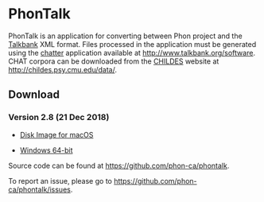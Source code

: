 # PhonTalk

PhonTalk is an application for converting between Phon project and the [Talkbank](http://www.talkbank.org) XML format.
Files processed in the application must be generated using the [chatter](http://www.talkbank.org/software/chatter.html) application available at http://www.talkbank.org/software. CHAT corpora can be downloaded from the [CHILDES](http://childes.psy.cmu.edu/) website at http://childes.psy.cmu.edu/data/.

## Download

### Version 2.8 (21 Dec 2018)

 * [Disk Image for macOS](https://github.com/phon-ca/phontalk/releases/download/2.8/PhonTalk_macos_2_8.dmg)

 * [Windows 64-bit](https://github.com/phon-ca/phontalk/releases/download/2.8/PhonTalk_windows-x64_2_8.zip)

Source code can be found at https://github.com/phon-ca/phontalk.

To report an issue, please go to https://github.com/phon-ca/phontalk/issues.

